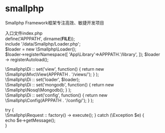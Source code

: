 # smallphp
Smallphp Framework框架专注高效、敏捷开发项目

入口文件index.php  
define('APPPATH', dirname(__FILE__));  
include '/data/Smallphp/Loader.php';  
$loader = new \Smallphp\Loader();   
$loader->registerNamespace([
	'App\Library'=>APPPATH.'/library',
]);
$loader -> registerAutoload();  

\Smallphp\Di :: set('view', function() {
		return new \Smallphp\Mvc\View(APPPATH . '/views/');
	} 
);  
\Smallphp\Di :: set('loader', $loader);  
\Smallphp\Di :: set('mongodb', function() {
		return new \Smallphp\Nosql\Mongodb();
	} 
);  
\Smallphp\Di :: set('config', function() {
		return new \Smallphp\Config(APPPATH . '/config/');
	} 
);  

try {  
	\Smallphp\Request :: factory() -> execute(); 
} catch (\Exception $e) {    
	echo $e->getMessage();    
}    
